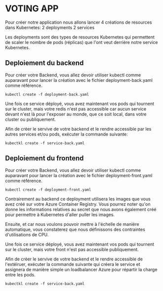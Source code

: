 # VOTING APP

Pour créer notre application nous allons lancer 4 créations de resources dans Kubernetes:
2 deployments
2 services

Les deployments sont des types de resources Kubernetes qui permettent de scaler le nombre de pods (réplicas) que l'ont veut derrière notre service Kubernetes.

## Deploiement du backend

Pour créer votre Backend, vous allez devoir utiliser kubectl comme auparavant pour lancer la création avec le fichier deployment-back.yaml comme référence.

```
kubectl create -f deployment-back.yaml
```

Une fois ce service déployé, vous avez maintenant vos pods qui tournent sur le cluster, mais votre redis n'est pas accessible car aucun service devant n'est là pour l'exposer au monde, que ce soit local, dans votre cluster ou publiquement.

Afin de créer le servive de votre backend et le rendre accessible par les autres services et/ou pods, exécuter la commande suivante:

```
kubectkl create -f service-back.yaml
```


## Deploiement du frontend

Pour créer votre Backend, vous allez devoir utiliser kubectl comme auparavant pour lancer la création avec le fichier deployment-front.yaml comme référence.

```
kubectl create -f deployment-front.yaml
```

Contrairement au backend ce deployment utilisera les images que vous avez créé sur votre Azure Container Registry. Vous pourrez noter qu'on donne les informations relatives au secret que nous avons également créé pour permettre à Kubernetes d'aller puller les images.

Ensuite, et car nous voulons pouvoir mettre à l'échelle de manière automatique, vous constaterez que nous définissons des contraintes d'utilisations de CPU.

Une fois ce service déployé, vous avez maintenant vos pods qui tournent sur le cluster, mais votre front n'est pas accessible publiquement.

Afin de créer le servive de votre backend et le rendre accessible de l'extéiruer, exécuter la commande suivante qui créera le service et assignera de manière simple un loadbalancer Azure pour répartir la charge entre les pods.

```
kubectkl create -f service-back.yaml
```